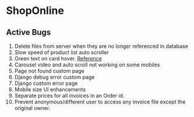 # ShopOnline

## Active Bugs

1. Delete files from server when they are no longer referenced in database
2. Slow speed of product list auto scroller
3. Green text on card hover. [Reference](https://shoponline-ca.herokuapp.com/ram/)
4. Carousel video and auto scroll not working on some mobiles
5. Page not found custom page
6. Django debug error custom page
8. Django custom error page
9. Mobile size UI enhancements
10. Separate prices for all invoices in an Order id.
11. Prevent anonymous/different user to access any invoice file except the original owner.
